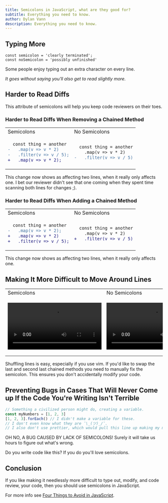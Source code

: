 ```yaml
---
title: Semicolons in JavaScript, what are they good for?
subtitle: Everything you need to know.
author: Dylan Vann
description: Everything you need to know.
---
```


## Typing More

<!-- prettier-ignore-start -->
```tsx
const semicolon = 'clearly terminated';
const noSemicolon = 'possibly unfinished'
```
<!-- prettier-ignore-end -->

Some people enjoy typing out an extra character on every line.

_It goes without saying you'll also get to read slightly more._

## Harder to Read Diffs

This attribute of semicolons will help you keep code reviewers on their toes.

### Harder to Read Diffs When Removing a Chained Method

<table style="width: 100%;">
<tr>
<td>Semicolons</td>
<td>No Semicolons</td>
</tr>
<tr>
<td>

```diff
  const thing = another
-   .map(v => v * 2)
-   .filter(v => v / 5);
+   .map(v => v * 2);
```

</td>
<td>

```diff
  const thing = another
    .map(v => v * 2)
-   .filter(v => v / 5)
```

</td>
</tr>
</table>

This change now shows as affecting two lines, when it really only affects one.
I bet our reviewer didn't see that one coming when they spent time scanning both lines for changes ;).

### Harder to Read Diffs When Adding a Chained Method

<table style="width: 100%;">
<tr>
<td>Semicolons</td>
<td>No Semicolons</td>
</tr>
<tr>
<td>

```diff
  const thing = another
-   .map(v => v * 2);
+   .map(v => v * 2)
+   .filter(v => v / 5);
```

</td>
<td>

```diff
  const thing = another
    .map(v => v * 2)
+   .filter(v => v / 5)
```

</td>
</tr>
</table>

This change now shows as affecting two lines, when it really only affects one.

## Making It More Difficult to Move Around Lines

<table style="width: 100%;">
<tr>
<td>Semicolons</td>
<td>No Semicolons</td>
</tr>
<tr>
<td>

![Semi](semi-small.mp4)

</td>
<td>

![No Semi](no-semi-small.mp4)

</td>
</tr>
</table>

Shuffling lines is easy, especially if you use vim.
If you'd like to swap the last and second last chained methods you need to manually fix the semicolon.
This ensures you don't accidentally modify your code.

## Preventing Bugs in Cases That Will Never Come up If the Code You're Writing Isn't Terrible

<!-- prettier-ignore-start -->
```typescript
// Something a civilized person might do, creating a variable.
const myNumbers = [1, 2, 3]
[1, 2, 3].forEach() // I didn't make a variable for these.
// I don't even know what they are ¯\_(ツ)_/¯.
// I also don't use prettier, which would pull this line up making my mistake very obvious.
```
<!-- prettier-ignore-end -->

OH NO, A BUG CAUSED BY LACK OF SEMICOLONS!
Surely it will take us hours to figure out what's wrong.

Do you write code like this? If you do you'll love semicolons.

## Conclusion

If you like making it needlessly more difficult to type out, modify, and code review, your code, then you should use semicolons in JavaScript.

For more info see [Four Things to Avoid in JavaScript](/four-things-to-avoid-in-javascript).
